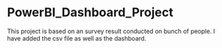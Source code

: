 # PowerBI_Dashboard_Project

This project is based on an survey result conducted on bunch of people.
I have added the csv file as well as the dashboard.
